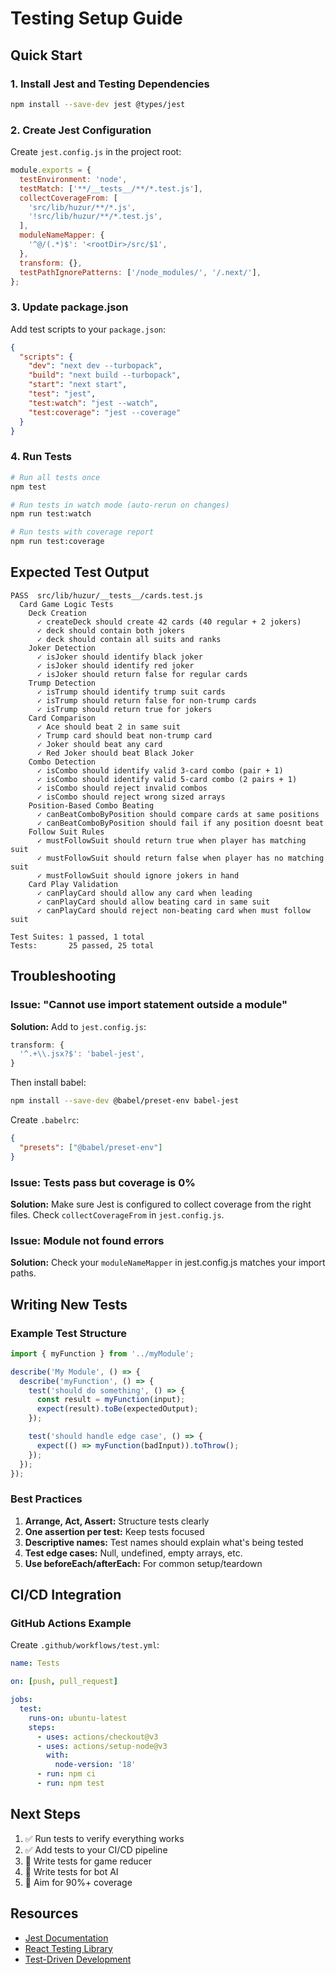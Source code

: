 # Testing Setup Guide

## Quick Start

### 1. Install Jest and Testing Dependencies

```bash
npm install --save-dev jest @types/jest
```

### 2. Create Jest Configuration

Create `jest.config.js` in the project root:

```javascript
module.exports = {
  testEnvironment: 'node',
  testMatch: ['**/__tests__/**/*.test.js'],
  collectCoverageFrom: [
    'src/lib/huzur/**/*.js',
    '!src/lib/huzur/**/*.test.js',
  ],
  moduleNameMapper: {
    '^@/(.*)$': '<rootDir>/src/$1',
  },
  transform: {},
  testPathIgnorePatterns: ['/node_modules/', '/.next/'],
};
```

### 3. Update package.json

Add test scripts to your `package.json`:

```json
{
  "scripts": {
    "dev": "next dev --turbopack",
    "build": "next build --turbopack",
    "start": "next start",
    "test": "jest",
    "test:watch": "jest --watch",
    "test:coverage": "jest --coverage"
  }
}
```

### 4. Run Tests

```bash
# Run all tests once
npm test

# Run tests in watch mode (auto-rerun on changes)
npm run test:watch

# Run tests with coverage report
npm run test:coverage
```

## Expected Test Output

```
PASS  src/lib/huzur/__tests__/cards.test.js
  Card Game Logic Tests
    Deck Creation
      ✓ createDeck should create 42 cards (40 regular + 2 jokers)
      ✓ deck should contain both jokers
      ✓ deck should contain all suits and ranks
    Joker Detection
      ✓ isJoker should identify black joker
      ✓ isJoker should identify red joker
      ✓ isJoker should return false for regular cards
    Trump Detection
      ✓ isTrump should identify trump suit cards
      ✓ isTrump should return false for non-trump cards
      ✓ isTrump should return true for jokers
    Card Comparison
      ✓ Ace should beat 2 in same suit
      ✓ Trump card should beat non-trump card
      ✓ Joker should beat any card
      ✓ Red Joker should beat Black Joker
    Combo Detection
      ✓ isCombo should identify valid 3-card combo (pair + 1)
      ✓ isCombo should identify valid 5-card combo (2 pairs + 1)
      ✓ isCombo should reject invalid combos
      ✓ isCombo should reject wrong sized arrays
    Position-Based Combo Beating
      ✓ canBeatComboByPosition should compare cards at same positions
      ✓ canBeatComboByPosition should fail if any position doesnt beat
    Follow Suit Rules
      ✓ mustFollowSuit should return true when player has matching suit
      ✓ mustFollowSuit should return false when player has no matching suit
      ✓ mustFollowSuit should ignore jokers in hand
    Card Play Validation
      ✓ canPlayCard should allow any card when leading
      ✓ canPlayCard should allow beating card in same suit
      ✓ canPlayCard should reject non-beating card when must follow suit

Test Suites: 1 passed, 1 total
Tests:       25 passed, 25 total
```

## Troubleshooting

### Issue: "Cannot use import statement outside a module"

**Solution:** Add to `jest.config.js`:
```javascript
transform: {
  '^.+\\.jsx?$': 'babel-jest',
}
```

Then install babel:
```bash
npm install --save-dev @babel/preset-env babel-jest
```

Create `.babelrc`:
```json
{
  "presets": ["@babel/preset-env"]
}
```

### Issue: Tests pass but coverage is 0%

**Solution:** Make sure Jest is configured to collect coverage from the right files. Check `collectCoverageFrom` in `jest.config.js`.

### Issue: Module not found errors

**Solution:** Check your `moduleNameMapper` in jest.config.js matches your import paths.

## Writing New Tests

### Example Test Structure

```javascript
import { myFunction } from '../myModule';

describe('My Module', () => {
  describe('myFunction', () => {
    test('should do something', () => {
      const result = myFunction(input);
      expect(result).toBe(expectedOutput);
    });

    test('should handle edge case', () => {
      expect(() => myFunction(badInput)).toThrow();
    });
  });
});
```

### Best Practices

1. **Arrange, Act, Assert:** Structure tests clearly
2. **One assertion per test:** Keep tests focused
3. **Descriptive names:** Test names should explain what's being tested
4. **Test edge cases:** Null, undefined, empty arrays, etc.
5. **Use beforeEach/afterEach:** For common setup/teardown

## CI/CD Integration

### GitHub Actions Example

Create `.github/workflows/test.yml`:

```yaml
name: Tests

on: [push, pull_request]

jobs:
  test:
    runs-on: ubuntu-latest
    steps:
      - uses: actions/checkout@v3
      - uses: actions/setup-node@v3
        with:
          node-version: '18'
      - run: npm ci
      - run: npm test
```

## Next Steps

1. ✅ Run tests to verify everything works
2. ✅ Add tests to your CI/CD pipeline
3. 📝 Write tests for game reducer
4. 📝 Write tests for bot AI
5. 📝 Aim for 90%+ coverage

## Resources

- [Jest Documentation](https://jestjs.io/docs/getting-started)
- [React Testing Library](https://testing-library.com/docs/react-testing-library/intro/)
- [Test-Driven Development](https://martinfowler.com/bliki/TestDrivenDevelopment.html)

